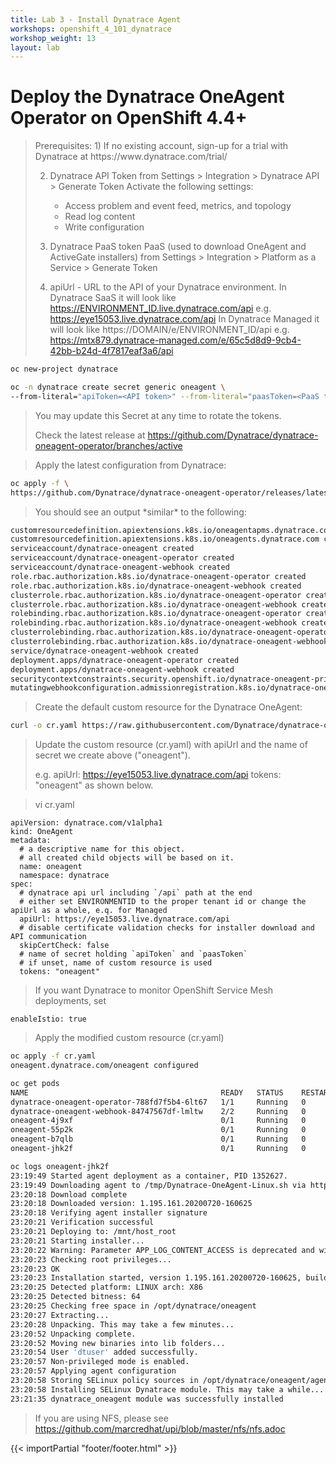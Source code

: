 ```yaml
---
title: Lab 3 - Install Dynatrace Agent
workshops: openshift_4_101_dynatrace
workshop_weight: 13
layout: lab
---
```


# Deploy the Dynatrace OneAgent Operator on OpenShift 4.4+ 

<blockquote>
Prerequisites:
1) If no existing account, sign-up for a trial with Dynatrace at https://www.dynatrace.com/trial/

2) Dynatrace API Token
   from Settings > Integration > Dynatrace API > Generate Token
   Activate the following settings:
      * Access problem and event feed, metrics, and topology
      * Read log content
      * Write configuration
   
3) Dynatrace PaaS token PaaS (used to download OneAgent and ActiveGate installers)
   from Settings >  Integration > Platform as a Service > Generate Token
   
4) apiUrl -  URL to the API of your Dynatrace environment. 
   In Dynatrace SaaS it will look like https://ENVIRONMENT_ID.live.dynatrace.com/api
      e.g. https://eye15053.live.dynatrace.com/api
   In Dynatrace Managed it will look like https://DOMAIN/e/ENVIRONMENT_ID/api
      e.g. https://mtx879.dynatrace-managed.com/e/65c5d8d9-9cb4-42bb-b24d-4f7817eaf3a6/api
</blockquote>


```bash
oc new-project dynatrace

oc -n dynatrace create secret generic oneagent \
--from-literal="apiToken=<API token>" --from-literal="paasToken=<PaaS token>"
```

<blockquote>
You may update this Secret at any time to rotate the tokens.

Check the latest release at 
https://github.com/Dynatrace/dynatrace-oneagent-operator/branches/active
</blockquote>

<blockquote>
Apply the latest configuration from Dynatrace:
</blockquote>

```bash
oc apply -f \
https://github.com/Dynatrace/dynatrace-oneagent-operator/releases/latest/download/openshift.yaml
```
<blockquote>
You should see an output *similar* to the following:
</blockquote>

```bash
customresourcedefinition.apiextensions.k8s.io/oneagentapms.dynatrace.com created
customresourcedefinition.apiextensions.k8s.io/oneagents.dynatrace.com created
serviceaccount/dynatrace-oneagent created
serviceaccount/dynatrace-oneagent-operator created
serviceaccount/dynatrace-oneagent-webhook created
role.rbac.authorization.k8s.io/dynatrace-oneagent-operator created
role.rbac.authorization.k8s.io/dynatrace-oneagent-webhook created
clusterrole.rbac.authorization.k8s.io/dynatrace-oneagent-operator created
clusterrole.rbac.authorization.k8s.io/dynatrace-oneagent-webhook created
rolebinding.rbac.authorization.k8s.io/dynatrace-oneagent-operator created
rolebinding.rbac.authorization.k8s.io/dynatrace-oneagent-webhook created
clusterrolebinding.rbac.authorization.k8s.io/dynatrace-oneagent-operator created
clusterrolebinding.rbac.authorization.k8s.io/dynatrace-oneagent-webhook created
service/dynatrace-oneagent-webhook created
deployment.apps/dynatrace-oneagent-operator created
deployment.apps/dynatrace-oneagent-webhook created
securitycontextconstraints.security.openshift.io/dynatrace-oneagent-privileged created
mutatingwebhookconfiguration.admissionregistration.k8s.io/dynatrace-oneagent-webhook created
```

<blockquote>
Create the default custom resource for the Dynatrace OneAgent:
</blockquote>

```bash
curl -o cr.yaml https://raw.githubusercontent.com/Dynatrace/dynatrace-oneagent-operator/master/deploy/cr.yaml
```

<blockquote>
Update the custom resource (cr.yaml) with apiUrl and the name of secret we create above ("oneagent").

e.g.
apiUrl: https://eye15053.live.dynatrace.com/api
tokens: "oneagent"
as shown below.
</blockquote>

<blockquote>
vi cr.yaml
</blockquote>

```
apiVersion: dynatrace.com/v1alpha1
kind: OneAgent
metadata:
  # a descriptive name for this object.
  # all created child objects will be based on it.
  name: oneagent
  namespace: dynatrace
spec:
  # dynatrace api url including `/api` path at the end
  # either set ENVIRONMENTID to the proper tenant id or change the apiUrl as a whole, e.q. for Managed
  apiUrl: https://eye15053.live.dynatrace.com/api
  # disable certificate validation checks for installer download and API communication
  skipCertCheck: false
  # name of secret holding `apiToken` and `paasToken`
  # if unset, name of custom resource is used
  tokens: "oneagent"
```

<blockquote>
If you want Dynatrace to monitor OpenShift Service Mesh deployments, set
</blockquote>

```
enableIstio: true
```

<blockquote>
Apply the modified custom resource (cr.yaml)
</blockquote>

```bash
oc apply -f cr.yaml
oneagent.dynatrace.com/oneagent configured
```

```bash
oc get pods
NAME                                           READY   STATUS    RESTARTS   AGE
dynatrace-oneagent-operator-788fd7f5b4-6lt67   1/1     Running   0          4m21s
dynatrace-oneagent-webhook-84747567df-lmltw    2/2     Running   0          4m21s
oneagent-4j9xf                                 0/1     Running   0          102s
oneagent-55p2k                                 0/1     Running   0          106s
oneagent-b7qlb                                 0/1     Running   0          108s
oneagent-jhk2f                                 0/1     Running   0          107s
```


```bash
oc logs oneagent-jhk2f
23:19:49 Started agent deployment as a container, PID 1352627.
23:19:49 Downloading agent to /tmp/Dynatrace-OneAgent-Linux.sh via https://eye15053.live.dynatrace.com/api/v1/deployment/installer/agent/unix/default/latest?Api-Token=***&arch=x86&flavor=default
23:20:18 Download complete
23:20:18 Downloaded version: 1.195.161.20200720-160625
23:20:18 Verifying agent installer signature
23:20:21 Verification successful
23:20:21 Deploying to: /mnt/host_root
23:20:21 Starting installer...
23:20:22 Warning: Parameter APP_LOG_CONTENT_ACCESS is deprecated and will be removed in future release. Please use --set-app-log-content-access instead. For details, see https://www.dynatrace.com/support/help/shortlink/oneagentctl
23:20:23 Checking root privileges...
23:20:23 OK
23:20:23 Installation started, version 1.195.161.20200720-160625, build date: 20.07.2020, PID 1352627.
23:20:25 Detected platform: LINUX arch: X86
23:20:25 Detected bitness: 64
23:20:25 Checking free space in /opt/dynatrace/oneagent
23:20:27 Extracting...
23:20:28 Unpacking. This may take a few minutes...
23:20:52 Unpacking complete.
23:20:52 Moving new binaries into lib folders...
23:20:54 User 'dtuser' added successfully.
23:20:57 Non-privileged mode is enabled.
23:20:57 Applying agent configuration
23:20:58 Storing SELinux policy sources in /opt/dynatrace/oneagent/agent.
23:20:58 Installing SELinux Dynatrace module. This may take a while...
23:21:35 dynatrace_oneagent module was successfully installed
```

<blockquote>
If you are using NFS, please see <a href>https://github.com/marcredhat/upi/blob/master/nfs/nfs.adoc</a><br/>
</blockquote>

{{< importPartial "footer/footer.html" >}}
